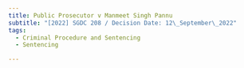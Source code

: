 ```yaml
---
title: Public Prosecutor v Manmeet Singh Pannu
subtitle: "[2022] SGDC 208 / Decision Date: 12\_September\_2022"
tags:
  - Criminal Procedure and Sentencing
  - Sentencing

---
```

